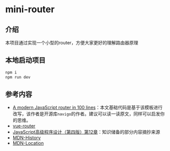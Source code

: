 # mini-router

## 介绍
本项目通过实现一个小型的router，方便大家更好的理解路由器原理

## 本地启动项目
```bash
npm i
npm run dev
```

## 参考内容
- [A modern JavaScript router in 100 lines](https://krasimirtsonev.com/blog/article/A-modern-JavaScript-router-in-100-lines-history-api-pushState-hash-url)：本文基础代码是基于该模板进行改写，该作者是开源库`navigo`的作者。建议可以读一读原文，同样可以启发你的思维。
- [vue-router](https://github.com/vuejs/vue-router)
- [JavaScript高级程序设计（第四版）第12章](https://www.ituring.com.cn/book/2472)：知识储备的部分内容摘抄来源
- [MDN-History](https://developer.mozilla.org/en-US/docs/Web/API/History)
- [MDN-Location](https://developer.mozilla.org/en-US/docs/Web/API/Location)
